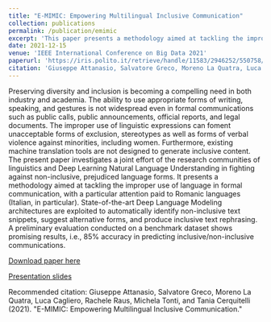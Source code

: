 ```yaml
---
title: "E-MIMIC: Empowering Multilingual Inclusive Communication"
collection: publications
permalink: /publication/emimic
excerpt: 'This paper presents a methodology aimed at tackling the improper use of language informal communication. State-of-the-art Deep Language Modeling architectures are exploited to automatically identify non-inclusive text snippets, suggest alternative forms, and produce inclusive text rephrasing. '
date: 2021-12-15
venue: 'IEEE International Conference on Big Data 2021'
paperurl: 'https://iris.polito.it/retrieve/handle/11583/2946252/550758/E_MIMIC.pdf'
citation: 'Giuseppe Attanasio, Salvatore Greco, Moreno La Quatra, Luca Cagliero, Rachele Raus, Michela Tonti, and Tania Cerquitelli (2021). E-MIMIC: Empowering Multilingual Inclusive Communication.'
---
```

Preserving diversity and inclusion is becoming a compelling need in both industry and academia. The ability to use appropriate forms of writing, speaking, and gestures is not widespread even in formal communications such as public calls, public announcements, official reports, and legal documents. The improper use of linguistic expressions can foment unacceptable forms of exclusion, stereotypes as well as forms of verbal violence against minorities, including women. Furthermore, existing machine translation tools are not designed to generate inclusive content.
The present paper investigates a joint effort of the research communities of linguistics and Deep Learning Natural Language Understanding in fighting against non-inclusive, prejudiced language forms. It presents a methodology aimed at tackling the improper use of language in formal communication, with a particular attention paid to Romanic languages (Italian, in particular). State-of-the-art Deep Language Modeling architectures are exploited to automatically identify non-inclusive text snippets, suggest alternative forms, and produce inclusive text rephrasing. A preliminary evaluation conducted on a benchmark dataset shows promising results, i.e., 85% accuracy in predicting inclusive/non-inclusive communications.

[Download paper here](https://iris.polito.it/retrieve/handle/11583/2946252/550758/E_MIMIC.pdf)

[Presentation slides](https://dbdmg.polito.it/e-mimic/images/E-MIMIC_slides.pdf)

Recommended citation: Giuseppe Attanasio, Salvatore Greco, Moreno La Quatra, Luca Cagliero, Rachele Raus, Michela Tonti, and Tania Cerquitelli (2021). "E-MIMIC: Empowering Multilingual Inclusive Communication."
